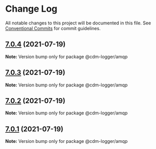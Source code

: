 # Change Log

All notable changes to this project will be documented in this file.
See [Conventional Commits](https://conventionalcommits.org) for commit guidelines.

## [7.0.4](https://github.com/cdmbase/cdm-logger/compare/v7.0.3...v7.0.4) (2021-07-19)

**Note:** Version bump only for package @cdm-logger/amqp





## [7.0.3](https://github.com/cdmbase/cdm-logger/compare/v7.0.2...v7.0.3) (2021-07-19)

**Note:** Version bump only for package @cdm-logger/amqp





## [7.0.2](https://github.com/cdmbase/cdm-logger/compare/v7.0.1...v7.0.2) (2021-07-19)

**Note:** Version bump only for package @cdm-logger/amqp





## [7.0.1](https://github.com/cdmbase/cdm-logger/compare/v6.0.0...v7.0.1) (2021-07-19)

**Note:** Version bump only for package @cdm-logger/amqp
